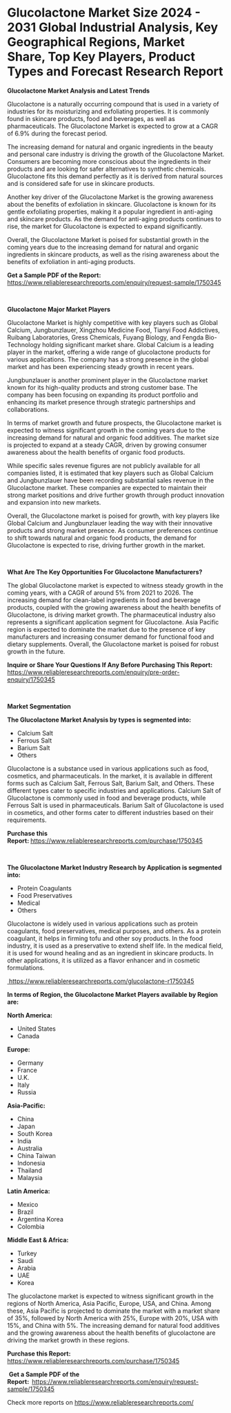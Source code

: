 <p><h1>Glucolactone Market Size 2024 - 2031 Global Industrial Analysis, Key Geographical Regions, Market Share, Top Key Players, Product Types and Forecast Research Report</h1></p><p><strong>Glucolactone Market Analysis and Latest Trends</strong></p>
<p><p>Glucolactone is a naturally occurring compound that is used in a variety of industries for its moisturizing and exfoliating properties. It is commonly found in skincare products, food and beverages, as well as pharmaceuticals. The Glucolactone Market is expected to grow at a CAGR of 6.9% during the forecast period.</p><p>The increasing demand for natural and organic ingredients in the beauty and personal care industry is driving the growth of the Glucolactone Market. Consumers are becoming more conscious about the ingredients in their products and are looking for safer alternatives to synthetic chemicals. Glucolactone fits this demand perfectly as it is derived from natural sources and is considered safe for use in skincare products.</p><p>Another key driver of the Glucolactone Market is the growing awareness about the benefits of exfoliation in skincare. Glucolactone is known for its gentle exfoliating properties, making it a popular ingredient in anti-aging and skincare products. As the demand for anti-aging products continues to rise, the market for Glucolactone is expected to expand significantly.</p><p>Overall, the Glucolactone Market is poised for substantial growth in the coming years due to the increasing demand for natural and organic ingredients in skincare products, as well as the rising awareness about the benefits of exfoliation in anti-aging products.</p></p>
<p><strong>Get a Sample PDF of the Report:&nbsp;</strong> <a href="https://www.reliableresearchreports.com/enquiry/request-sample/1750345">https://www.reliableresearchreports.com/enquiry/request-sample/1750345</a></p>
<p>&nbsp;</p>
<p><strong>Glucolactone Major Market Players</strong></p>
<p><p>Glucolactone Market is highly competitive with key players such as Global Calcium, Jungbunzlauer, Xingzhou Medicine Food, Tianyi Food Addictives, Ruibang Laboratories, Gress Chemicals, Fuyang Biology, and Fengda Bio-Technology holding significant market share. Global Calcium is a leading player in the market, offering a wide range of glucolactone products for various applications. The company has a strong presence in the global market and has been experiencing steady growth in recent years.</p><p>Jungbunzlauer is another prominent player in the Glucolactone market known for its high-quality products and strong customer base. The company has been focusing on expanding its product portfolio and enhancing its market presence through strategic partnerships and collaborations.</p><p>In terms of market growth and future prospects, the Glucolactone market is expected to witness significant growth in the coming years due to the increasing demand for natural and organic food additives. The market size is projected to expand at a steady CAGR, driven by growing consumer awareness about the health benefits of organic food products.</p><p>While specific sales revenue figures are not publicly available for all companies listed, it is estimated that key players such as Global Calcium and Jungbunzlauer have been recording substantial sales revenue in the Glucolactone market. These companies are expected to maintain their strong market positions and drive further growth through product innovation and expansion into new markets.</p><p>Overall, the Glucolactone market is poised for growth, with key players like Global Calcium and Jungbunzlauer leading the way with their innovative products and strong market presence. As consumer preferences continue to shift towards natural and organic food products, the demand for Glucolactone is expected to rise, driving further growth in the market.</p></p>
<p>&nbsp;</p>
<p><strong>What Are The Key Opportunities For Glucolactone Manufacturers?</strong></p>
<p><p>The global Glucolactone market is expected to witness steady growth in the coming years, with a CAGR of around 5% from 2021 to 2026. The increasing demand for clean-label ingredients in food and beverage products, coupled with the growing awareness about the health benefits of Glucolactone, is driving market growth. The pharmaceutical industry also represents a significant application segment for Glucolactone. Asia Pacific region is expected to dominate the market due to the presence of key manufacturers and increasing consumer demand for functional food and dietary supplements. Overall, the Glucolactone market is poised for robust growth in the future.</p></p>
<p><strong>Inquire or Share Your Questions If Any Before Purchasing This Report:</strong> <a href="https://www.reliableresearchreports.com/enquiry/pre-order-enquiry/1750345">https://www.reliableresearchreports.com/enquiry/pre-order-enquiry/1750345</a></p>
<p>&nbsp;</p>
<p><strong>Market Segmentation</strong></p>
<p><strong>The Glucolactone Market Analysis by types is segmented into:</strong></p>
<p><ul><li>Calcium Salt</li><li>Ferrous Salt</li><li>Barium Salt</li><li>Others</li></ul></p>
<p><p>Glucolactone is a substance used in various applications such as food, cosmetics, and pharmaceuticals. In the market, it is available in different forms such as Calcium Salt, Ferrous Salt, Barium Salt, and Others. These different types cater to specific industries and applications. Calcium Salt of Glucolactone is commonly used in food and beverage products, while Ferrous Salt is used in pharmaceuticals. Barium Salt of Glucolactone is used in cosmetics, and other forms cater to different industries based on their requirements.</p></p>
<p><strong>Purchase this Report:&nbsp;</strong><a href="https://www.reliableresearchreports.com/purchase/1750345">https://www.reliableresearchreports.com/purchase/1750345</a></p>
<p>&nbsp;</p>
<p><strong>The Glucolactone Market Industry Research by Application is segmented into:</strong></p>
<p><ul><li>Protein Coagulants</li><li>Food Preservatives</li><li>Medical</li><li>Others</li></ul></p>
<p><p>Glucolactone is widely used in various applications such as protein coagulants, food preservatives, medical purposes, and others. As a protein coagulant, it helps in firming tofu and other soy products. In the food industry, it is used as a preservative to extend shelf life. In the medical field, it is used for wound healing and as an ingredient in skincare products. In other applications, it is utilized as a flavor enhancer and in cosmetic formulations.</p></p>
<p><a href="https://www.reliableresearchreports.com/glucolactone-r1750345">&nbsp;https://www.reliableresearchreports.com/glucolactone-r1750345</a></p>
<p><strong>In terms of Region, the Glucolactone Market Players available by Region are:</strong></p>
<p>
    <p> <strong> North America: </strong>
        <ul>
            <li>United States</li>
            <li>Canada</li>
        </ul>
        </p> 
    <p> <strong> Europe: </strong>
        <ul>
            <li>Germany</li>
            <li>France</li>
            <li>U.K.</li>
            <li>Italy</li>
            <li>Russia</li>
        </ul>
        </p> 
    <p> <strong> Asia-Pacific: </strong>
        <ul>
            <li>China</li>
            <li>Japan</li>
            <li>South Korea</li>
            <li>India</li>
            <li>Australia</li>
            <li>China Taiwan</li>
            <li>Indonesia</li>
            <li>Thailand</li>
            <li>Malaysia</li>
        </ul>
        </p> 
    <p> <strong> Latin America: </strong>
        <ul>
            <li>Mexico</li>
            <li>Brazil</li>
            <li>Argentina Korea</li>
            <li>Colombia</li>
        </ul>
        </p> 
    <p> <strong> Middle East & Africa: </strong>
        <ul>
            <li>Turkey</li>
            <li>Saudi</li>
            <li>Arabia</li>
            <li>UAE</li>
            <li>Korea</li>
        </ul>
    </p>
    </p>
<p><p>The glucolactone market is expected to witness significant growth in the regions of North America, Asia Pacific, Europe, USA, and China. Among these, Asia Pacific is projected to dominate the market with a market share of 35%, followed by North America with 25%, Europe with 20%, USA with 15%, and China with 5%. The increasing demand for natural food additives and the growing awareness about the health benefits of glucolactone are driving the market growth in these regions.</p></p>
<p><strong>Purchase this Report: </strong><a href="https://www.reliableresearchreports.com/purchase/1750345">https://www.reliableresearchreports.com/purchase/1750345</a></p>
<p>&nbsp;<strong>Get a Sample PDF of the Report:&nbsp;&nbsp;</strong><a href="https://www.reliableresearchreports.com/enquiry/request-sample/1750345">https://www.reliableresearchreports.com/enquiry/request-sample/1750345</a></p>
<p><strong></strong></p>
<p>Check more reports on <a href="https://www.reliableresearchreports.com/">https://www.reliableresearchreports.com/</a></p>
